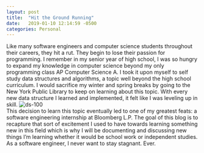 ```yaml
---
layout: post
title:  "Hit the Ground Running"
date:   2019-01-10 12:14:59 -0500
categories: Personal 
---
```

Like many software engineers and computer science students throughout their careers, they hit a rut. They begin to lose their passion for programming. I remember in my senior year of high school, I was so hungry to expand my knowledge in computer science beyond my only programming class AP Computer Science A. I took it upon myself to self study data structures and algorithms, a topic well beyond the high school curriculum. I would sacrifice my winter and spring breaks by going to the New York Public Library to keep on learning about this topic. With every new data structure I learned and implemented, it felt like I was leveling up in skill.
![ds-100]({{site.url}}/{{site.baseurl}}/assets/img/ds-100.png)<br>
This decision to learn this topic eventually led to one of my greatest feats: a software engineering internship at Bloomberg L.P. The goal of this blog is to recapture that sort of excitement I used to have towards learning something new in this field which is why I will be documenting and discussing new things I’m learning whether it would be school work or independent studies. As a software engineer, I never want to stay stagnant. Ever.
